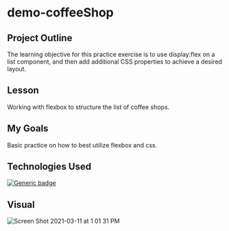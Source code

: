# demo-coffeeShop

## Project Outline
The learning objective for this practice exercise is to use display:flex on a list component, and then add additional CSS properties to achieve a desired layout.

## Lesson
Working with flexbox to structure the list of coffee shops.

## My Goals
Basic practice on how to best utilize flexbox and css. 

## Technologies Used
[![Generic badge](https://img.shields.io/badge/CSS-FlexBox-<Green>.svg)](https://shields.io/)

## Visual
![Screen Shot 2021-03-11 at 1 01 31 PM](https://user-images.githubusercontent.com/78938657/110833040-fba4f180-8269-11eb-8fbf-444603259024.png)
